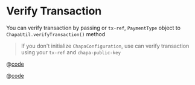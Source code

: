 
# Verify Transaction

You can verify transaction by passing or ```tx-ref```, ```PaymentType``` object to ```ChapaUtil.verifyTransaction()``` method

> If you don't initialize ```ChapaConfiguration```, use can verify transaction using your ```tx-ref``` and ```chapa-public-key```

<CodeGroup>
  <CodeGroupItem title="JAVA">

  @[code](../code_snippet/java/verifyTransaction.java)

  </CodeGroupItem>

  <CodeGroupItem title="KOTLIN" active>

@[code](../code_snippet/kotlin/verifyTransaction.kt)

  </CodeGroupItem>
</CodeGroup>
